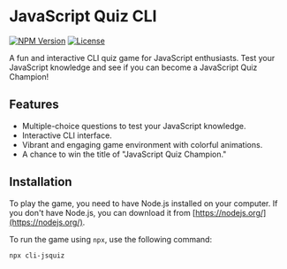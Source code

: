 # JavaScript Quiz CLI

[![NPM Version](https://img.shields.io/npm/v/cli-jsquiz.svg)](https://www.npmjs.com/package/cli-jsquiz)
[![License](https://img.shields.io/npm/l/cli-jsquiz.svg)](https://www.npmjs.com/package/cli-jsquiz)

A fun and interactive CLI quiz game for JavaScript enthusiasts. Test your JavaScript knowledge and see if you can become a JavaScript Quiz Champion!

## Features

- Multiple-choice questions to test your JavaScript knowledge.
- Interactive CLI interface.
- Vibrant and engaging game environment with colorful animations.
- A chance to win the title of "JavaScript Quiz Champion."

## Installation

To play the game, you need to have Node.js installed on your computer. If you don't have Node.js, you can download it from [https://nodejs.org/](https://nodejs.org/).

To run the game using `npx`, use the following command:

```bash
npx cli-jsquiz
